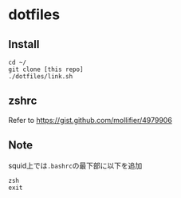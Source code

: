 # dotfiles
## Install
```
cd ~/
git clone [this repo]
./dotfiles/link.sh
```

## zshrc

Refer to https://gist.github.com/mollifier/4979906


## Note

squid上では`.bashrc`の最下部に以下を追加

```
zsh
exit
```

